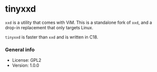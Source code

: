# tinyxxd

`xxd` is a utility that comes with ViM. This is a standalone fork of `xxd`, and a drop-in replacement that only targets Linux.

`tinyxxd` is faster than `xxd` and is written in C18.

### General info

* License: GPL2
* Version: 1.0.0
